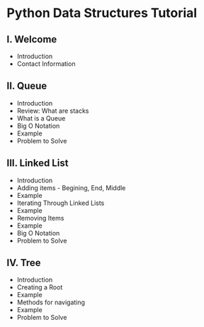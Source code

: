 # Python Data Structures Tutorial
## I. Welcome
* Introduction
* Contact Information
## II. Queue
* Introduction
* Review: What are stacks 
* What is a Queue
* Big O Notation
* Example
* Problem to Solve
## III. Linked List
* Introduction
* Adding items - Begining, End, Middle 
* Example
* Iterating Through Linked Lists
* Example
* Removing Items 
* Example 
* Big O Notation
* Problem to Solve
## IV. Tree
* Introduction
* Creating a Root
* Example 
* Methods for navigating
* Example
* Problem to Solve
